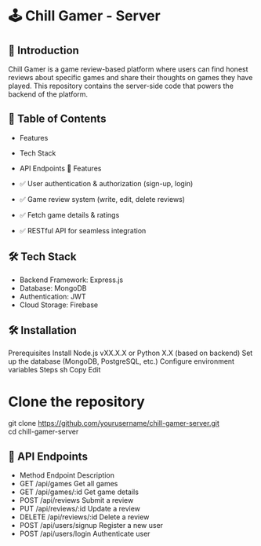 # 🕹️ Chill Gamer - Server
## 📌 Introduction
Chill Gamer is a game review-based platform where users can find honest reviews about specific games and share their thoughts on games they have played. This repository contains the server-side code that powers the backend of the platform.

## 📖 Table of Contents
- Features
- Tech Stack

- API Endpoints
🚀 Features
- ✅ User authentication & authorization (sign-up, login)
- ✅ Game review system (write, edit, delete reviews)
- ✅ Fetch game details & ratings
- ✅ RESTful API for seamless integration

## 🛠️ Tech Stack
- Backend Framework: Express.js
- Database: MongoDB 
- Authentication: JWT 
- Cloud Storage:  Firebase 

## 🛠️ Installation
Prerequisites
Install Node.js vXX.X.X or Python X.X (based on backend)
Set up the database (MongoDB, PostgreSQL, etc.)
Configure environment variables
Steps
sh
Copy
Edit
# Clone the repository
git clone https://github.com/yourusername/chill-gamer-server.git  
cd chill-gamer-server  


## 📡 API Endpoints
- Method	Endpoint	Description
- GET	/api/games	Get all games
- GET	/api/games/:id	Get game details
- POST	/api/reviews	Submit a review
- PUT	/api/reviews/:id	Update a review
- DELETE	/api/reviews/:id	Delete a review
- POST	/api/users/signup	Register a new user
- POST	/api/users/login	Authenticate user

